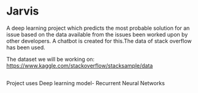 # Jarvis
A deep learning project which predicts the most probable solution for
an issue based on the data available from the issues been worked upon
by other developers. A chatbot is created for this.The data of stack
overflow has been used.

The dataset we will be working on:
https://www.kaggle.com/stackoverflow/stacksample/data

##
Project uses Deep learning model- Recurrent Neural Networks
